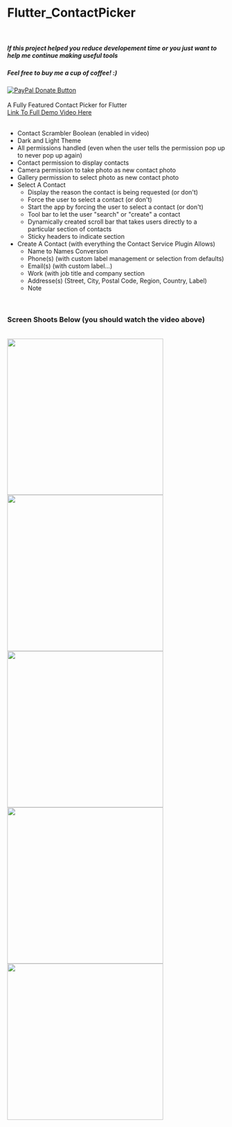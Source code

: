 # Flutter_ContactPicker

<br>
<h5>If this project helped you reduce developement time or you just want to help me continue making useful tools</h5>
<h5>Feel free to buy me a cup of coffee! :)</h5>
<a href="https://www.paypal.com/cgi-bin/webscr?cmd=_donations&business=bryan%2eo%2ecancel%40gmail%2ecom&lc=US&item_name=Cup%20Of%20Coffee&item_number=0000&no_note=0&currency_code=USD&bn=PP%2dDonationsBF%3abtn_donateCC_LG%2egif%3aNonHostedGuest">
  <img src="https://www.paypalobjects.com/en_US/i/btn/btn_donateCC_LG.gif" alt="PayPal Donate Button">
</a>
<br>
<br>
A Fully Featured Contact Picker for Flutter
<br>
<a href="https://drive.google.com/file/d/115UiE5IkwhYKzi-YUqcryfMY9SF-U1ts/view?usp=sharing">Link To Full Demo Video Here</a>
<br>
<br>
<ul>
  <li>Contact Scrambler Boolean (enabled in video)</li>
  <li>Dark and Light Theme</li>
  <li>
    All permissions handled (even when the user tells the permission pop up to never pop up again)
    <li>Contact permission to display contacts</li>
    <li>Camera permission to take photo as new contact photo</li>
    <li>Gallery permission to select photo as new contact photo</li>
  </li>
  <li>
    Select A Contact
    <ul>
      <li>Display the reason the contact is being requested (or don't)</li>
      <li>Force the user to select a contact (or don't)</li>
      <li>Start the app by forcing the user to select a contact (or don't)</li>
      <li>Tool bar to let the user "search" or "create" a contact</li>
      <li>Dynamically created scroll bar that takes users directly to a particular section of contacts</li>
      <li>Sticky headers to indicate section</li>
    </ul>
  </li>
  <li>
    Create A Contact (with everything the Contact Service Plugin Allows)
    <ul>
      <li>Name to Names Conversion</li>
      <li>Phone(s) (with custom label management or selection from defaults)</li>
      <li>Email(s) (with custom label...)</li>
      <li>Work (with job title and company section</li>
      <li>Addresse(s) (Street, City, Postal Code, Region, Country, Label)</li>
      <li>Note</li>
    </ul>
  </li>
</ul>
<br>
<h3>Screen Shoots Below (you should watch the video above)</h3>
<br>
<img src="https://drive.google.com/uc?export=download&id=117BJtWrcVH0wLgSFYqvurEThUwk2mVi_" width="360"/>
<img src="https://drive.google.com/uc?export=download&id=11LQyGoPBHWjBCS-Qvc75s3wE3Yrhfy2E" width="360"/>
<img src="https://drive.google.com/uc?export=download&id=11HJ7H45q5xIzf732XBqqvYPx070X06Ho" width="360"/>
<img src="https://drive.google.com/uc?export=download&id=118sdVH4nP4SNHxxI22U1HboscsGvtSJI" width="360"/>
<img src="https://drive.google.com/uc?export=download&id=11HmKQT9eAO_Ygd2-eUxNOtgTDDuUKkF_" width="360"/>
